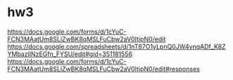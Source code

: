 # hw3
https://docs.google.com/forms/d/1cYuC-FCN3MAatUm8SLiZwBK8qMSLFuCbw2aV0ItjpN0/edit
https://docs.google.com/spreadsheets/d/1nT87O1yLpnQ0JW4vnqADf_K8ZYMbazlINzEGfn_FYSU/edit#gid=351181556
https://docs.google.com/forms/d/1cYuC-FCN3MAatUm8SLiZwBK8qMSLFuCbw2aV0ItjpN0/edit#responses
